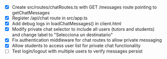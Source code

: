 - [x] Create src/routes/chatRoutes.ts with GET /messages route pointing to getChatMessages
- [x] Register /api/chat route in src/app.ts
- [x] Add debug logs in loadChatMessages() in client.html
- [x] Modify private chat selector to include all users (tutors and students) and change label to "Selecciona un destinatario"
- [x] Fix authentication middleware for chat routes to allow private messaging
- [x] Allow students to access user list for private chat functionality
- [ ] Test login/logout with multiple users to verify messages persist
